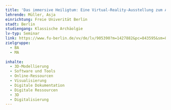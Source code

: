 ```yaml
---
title: 'Das immersive Heiligtum: Eine Virtual-Reality-Ausstellung zum Asklepieion von Kos'
lehrende: Müller, Asja
einrichtung: Freie Univerität Berlin	
stadt: Berlin
studiengang: Klassische Archäolgie 
lv-typ: Seminar
link: https://www.fu-berlin.de/vv/de/lv/905390?m=1427882&pc=843595&sm=851413
zielgruppe:
  - BA
  - MA
  
inhalte:
  - 3D-Modellierung
  - Software und Tools
  - Online-Ressourcen
  - Visualisierung
  - Digitale Dokumentation
  - Digitale Ressourcen
  - 3D
  - Digitalisierung
---
```

 
